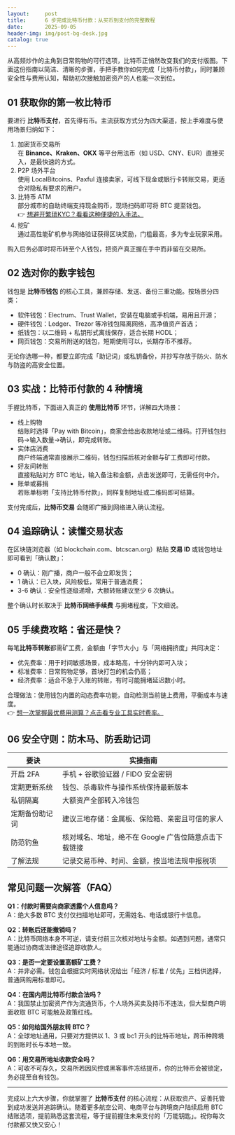 ```yaml
---
layout:     post
title:      6 步完成比特币付款：从买币到支付的完整教程
date:       2025-09-05
header-img: img/post-bg-desk.jpg
catalog: true
---
```


从高频炒作的主角到日常购物的可行选项，比特币正悄然改变我们的支付版图。下面这份指南以简洁、清晰的步骤，手把手教你如何完成「比特币付款」，同时兼顾安全性与费用认知，帮助初次接触加密资产的人也能一次到位。

## 01 获取你的第一枚比特币

要进行 **比特币支付**，首先得有币。主流获取方式分为四大渠道，按上手难度与使用场景归纳如下：

1. 加密货币交易所  
   在 **Binance、Kraken、OKX** 等平台用法币（如 USD、CNY、EUR）直接买入，是最快速的方式。
2. P2P 场外平台  
   使用 LocalBitcoins、Paxful 连接卖家，可线下现金或银行卡转账交易，更适合对隐私有要求的用户。
3. 比特币 ATM  
   部分城市的自助终端支持现金购币，现场扫码即可将 BTC 提至钱包。  
   👉 [想避开繁琐KYC？看看这种便捷的入手法。](https://okxdog.com/)
4. 挖矿  
   通过高性能矿机参与网络验证获得区块奖励，门槛最高，多为专业玩家采用。

购入后务必即时将币转至个人钱包，把资产真正握在手中而非留在交易所。

## 02 选对你的数字钱包

钱包是 **比特币钱包** 的核心工具，兼顾存储、发送、备份三重功能。按场景分四类：

- 软件钱包：Electrum、Trust Wallet，安装在电脑或手机端，易用且开源；
- 硬件钱包：Ledger、Trezor 等冷钱包隔离网络，高净值资产首选；
- 纸钱包：以二维码 + 私钥形式离线保存，适合长期 HODL；
- 网页钱包：交易所附送的钱包，短期使用可以，长期存币不推荐。

无论你选哪一种，都要立即完成「助记词」或私钥备份，并抄写存放于防火、防水与防盗的高安全位置。

## 03 实战：比特币付款的 4 种情境

手握比特币，下面进入真正的 **使用比特币** 环节，详解四大场景：

- 线上购物  
  结账时选择「Pay with Bitcoin」，商家会给出收款地址或二维码。打开钱包扫码→输入数量→确认，即完成转账。
- 实体店消费  
  商户终端通常直接展示二维码，钱包扫描后核对金额与矿工费即可付款。
- 好友间转账  
  直接粘贴对方 BTC 地址，输入备注和金额，点击发送即可，无需任何中介。
- 账单或募捐  
  若账单标明「支持比特币付款」，同样复制地址或二维码即可结算。

支付完成后，**比特币交易** 会随即广播到网络进入确认流程。

## 04 追踪确认：读懂交易状态

在区块链浏览器（如 blockchain.com、btcscan.org）粘贴 **交易 ID** 或钱包地址即可看到「确认数」：

- 0 确认：刚广播，商户一般不会立即发货；
- 1 确认：已入块，风险极低，常用于普通消费；
- 3-6 确认：安全性逐级递增，大额转账建议至少 6 次确认。

整个确认时长取决于 **比特币网络手续费** 与拥堵程度，下文细说。

## 05 手续费攻略：省还是快？

每笔**比特币转账**都需矿工费，金额由「字节大小」与「网络拥挤度」共同决定：

- 优先费率：用于时间敏感场景，成本略高，十分钟内即可入块；
- 标准费率：日常购物足够，首块打包的机会仍高；
- 经济费率：适合不急于入账的转账，有时可能拥堵延迟数小时。

合理做法：使用钱包内置的动态费率功能，自动检测当前链上费用，平衡成本与速度。  
👉 [想一次掌握最优费用测算？点击看专业工具实时费率。](https://okxdog.com/)

## 06 安全守则：防木马、防丢助记词

| 要诀                  | 实操指南                                                |
|-----------------------|---------------------------------------------------------|
| 开启 2FA              | 手机 + 谷歌验证器 / FIDO 安全密钥                       |
| 定期更新系统          | 钱包、杀毒软件与操作系统保持最新版本                    |
| 私钥隔离              | 大额资产全部转入冷钱包                                  |
| 定期备份助记词        | 建议三地存储：金属板、保险箱、亲密且可信的家人          |
| 防范钓鱼              | 核对域名、地址，绝不在 Google 广告位随意点击下载链接    |
| 了解法规              | 记录交易币种、时间、金额，按当地法规申报税项            |

## 常见问题一次解答（FAQ）

**Q1：付款时需要向商家透露个人信息吗？**  
A：绝大多数 BTC 支付仅扫描地址即可，无需姓名、电话或银行卡信息。

**Q2：转账后还能撤销吗？**  
A：比特币网络本身不可逆，请支付前三次核对地址与金额。如遇到问题，通常只能通过协商或法律途径追踪收款人。

**Q3：是否一定要设置高额矿工费？**  
A：并非必需。钱包会根据实时网络状况给出「经济 / 标准 / 优先」三档供选择，普通网购用标准即可。

**Q4：在国内用比特币付款合法吗？**  
A：我国禁止加密资产作为流通货币，个人场外买卖及持币不违法，但大型商户明面收取 BTC 可能触及政策红线。

**Q5：如何给国外朋友转 BTC？**  
A：全球地址通用，只要对方提供以 1、3 或 bc1 开头的比特币地址，跨币种跨境的到账时长与本地一致。

**Q6：用交易所地址收款安全吗？**  
A：可收不可存久，交易所若因风控或黑客事件冻结提币，你的比特币会被锁定，务必提至自有钱包。

---

完成以上六大步骤，你就掌握了 **比特币支付** 的核心流程：从获取资产、妥善托管到成功发送并追踪确认。随着更多航空公司、电商平台与跨境商户陆续启用 BTC 结账选项，提前熟悉这套流程，等于提前握住未来支付的「万能钥匙」。祝你每次付款都又快又安心！